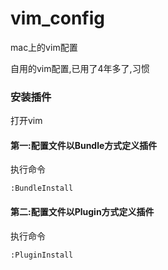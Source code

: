 # vim_config
mac上的vim配置

自用的vim配置,已用了4年多了,习惯

### 安装插件

打开vim

#### 第一:配置文件以Bundle方式定义插件

执行命令
```
:BundleInstall
```

#### 第二:配置文件以Plugin方式定义插件

执行命令
```
:PluginInstall
```
